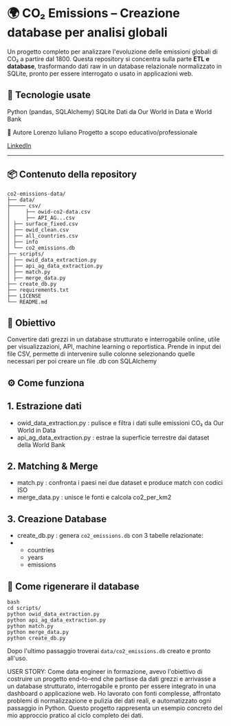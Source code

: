 # 🌍 CO₂ Emissions – Creazione database per analisi globali
Un progetto completo per analizzare l'evoluzione delle emissioni globali di CO₂ a partire dal 1800. 
Questa repository si concentra sulla parte **ETL e database**, trasformando dati raw in un database relazionale normalizzato in SQLite, 
pronto per essere interrogato o usato in applicazioni web.

## 🧰 Tecnologie usate
Python (pandas, SQLAlchemy)
SQLite
Dati da Our World in Data e World Bank

👤 Autore
Lorenzo Iuliano
Progetto a scopo educativo/professionale

[LinkedIn](https://www.linkedin.com/in/lorenzo-iuliano-852798220/)


---

## 📦 Contenuto della repository
```
co2-emissions-data/
├── data/
├───── csv/
│     ├── owid-co2-data.csv
│     ├── API_AG...csv
│ ├── surface_fixed.csv
│ ├── owid_clean.csv
│ ├── all_countries.csv
│ ├── info
│ └── co2_emissions.db
├── scripts/
│ ├── owid_data_extraction.py
│ ├── api_ag_data_extraction.py
│ ├── match.py
│ ├── merge_data.py
├── create_db.py
├── requirements.txt
├── LICENSE
└── README.md
```
## 🧠 Obiettivo
Convertire dati grezzi in un database strutturato e interrogabile online, utile per visualizzazioni, API, machine learning o reportistica.
Prende in input dei file CSV, permette di intervenire sulle colonne selezionando quelle necessari per poi creare un file .db con SQLAlchemy

## ⚙️ Come funziona

## 1. Estrazione dati
- owid_data_extraction.py : pulisce e filtra i dati sulle emissioni CO₂ da Our World in Data
- api_ag_data_extraction.py : estrae la superficie terrestre dai dataset della World Bank

## 2. Matching & Merge
- match.py : confronta i paesi nei due dataset e produce match con codici ISO
- merge_data.py : unisce le fonti e calcola co2_per_km2

## 3. Creazione Database
- create_db.py : genera ```co2_emissions.db``` con 3 tabelle relazionate:
- 
  - countries
  - years
  - emissions

## 🧪 Come rigenerare il database
```
bash
cd scripts/
python owid_data_extraction.py
python api_ag_data_extraction.py
python match.py
python merge_data.py
python create_db.py
```
Dopo l'ultimo passaggio troverai ```data/co2_emissions.db``` creato e pronto all'uso.



USER STORY:
Come data engineer in formazione, avevo l'obiettivo di costruire un progetto end-to-end 
che partisse da dati grezzi e arrivasse a un database strutturato, interrogabile e pronto 
per essere integrato in una dashboard o applicazione web.
Ho lavorato con fonti complesse, affrontato problemi di normalizzazione e pulizia dei dati reali,
e automatizzato ogni passaggio in Python. Questo progetto rappresenta un esempio concreto del mio 
approccio pratico al ciclo completo dei dati.
 

